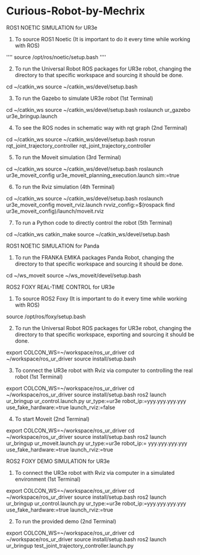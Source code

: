 # Curious-Robot-by-Mechrix

ROS1 NOETIC SIMULATION for UR3e

1) To source ROS1 Noetic (It is important to do it every time while working with ROS)

''''
source /opt/ros/noetic/setup.bash
''''

2) To run the  Universal Robot ROS packages for UR3e robot, changing the directory to that specific workspace and sourcing it should be done.

cd ~/catkin_ws
source ~/catkin_ws/devel/setup.bash

3) To run the Gazebo to simulate UR3e robot (1st Terminal)

cd ~/catkin_ws
source ~/catkin_ws/devel/setup.bash
roslaunch ur_gazebo ur3e_bringup.launch

4) To see the ROS nodes in schematic way with rqt graph (2nd Terminal)

cd ~/catkin_ws
source ~/catkin_ws/devel/setup.bash
rosrun rqt_joint_trajectory_controller rqt_joint_trajectory_controller

5) To run the Moveit simulation (3rd Terminal)

cd ~/catkin_ws
source ~/catkin_ws/devel/setup.bash
roslaunch ur3e_moveit_config ur3e_moveit_planning_execution.launch sim:=true


6) To run the Rviz simulation (4th Terminal)

cd ~/catkin_ws
source ~/catkin_ws/devel/setup.bash
roslaunch ur3e_moveit_config moveit_rviz.launch rvviz_config:=$(rospack find ur3e_moveit_config)/launch/moveit.rviz

7) To run a Python code to directly control the robot (5th Terminal)

cd ~/catkin_ws
catkin_make
source ~/catkin_ws/devel/setup.bash

ROS1 NOETIC SIMULATION for Panda

1) To run the FRANKA EMIKA packages Panda Robot, changing the directory to that specific workspace and sourcing it should be done.

cd ~/ws_moveit
source ~/ws_moveit/devel/setup.bash

ROS2 FOXY REAL-TIME CONTROL for UR3e

1) To source ROS2 Foxy (It is important to do it every time while working with ROS)

source /opt/ros/foxy/setup.bash

2) To run the  Universal Robot ROS packages for UR3e robot, changing the directory to that specific workspace, exporting and sourcing it should be done.

export COLCON_WS=~/workspace/ros_ur_driver
cd ~/workspace/ros_ur_driver
source install/setup.bash

3) To connect the UR3e robot with Rviz via computer to controlling the real robot (1st Terminal) 

export COLCON_WS=~/workspace/ros_ur_driver
cd ~/workspace/ros_ur_driver
source install/setup.bash
ros2 launch ur_bringup ur_control.launch.py ur_type:=ur3e robot_ip:=yyy.yyy.yyy.yyy use_fake_hardware:=true launch_rviz:=false

4) To start Moveit (2nd Terminal)

export COLCON_WS=~/workspace/ros_ur_driver
cd ~/workspace/ros_ur_driver
source install/setup.bash
ros2 launch ur_bringup ur_moveit.launch.py ur_type:=ur3e robot_ip:= yyy.yyy.yyy.yyy use_fake_hardware:=true launch_rviz:=true

ROS2 FOXY DEMO SIMULATION for UR3e

1) To connect the UR3e robot with Rviz via computer in a simulated environment  (1st Terminal)

export COLCON_WS=~/workspace/ros_ur_driver
cd ~/workspace/ros_ur_driver
source install/setup.bash
ros2 launch ur_bringup ur_control.launch.py ur_type:=ur3e robot_ip:=yyy.yyy.yyy.yyy use_fake_hardware:=true launch_rviz:=true


2) To run the provided demo (2nd Terminal)

export COLCON_WS=~/workspace/ros_ur_driver
cd ~/workspace/ros_ur_driver
source install/setup.bash
ros2 launch ur_bringup test_joint_trajectory_controller.launch.py
